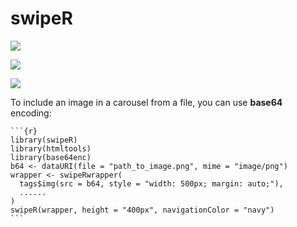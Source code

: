 # swipeR

![](https://raw.githubusercontent.com/stla/swipeR/main/inst/gifs/swipeR-images.gif)

![](https://raw.githubusercontent.com/stla/swipeR/main/inst/gifs/swipeR-shiny.gif)

![](https://raw.githubusercontent.com/stla/swipeR/main/inst/gifs/swipeR-shiny2.gif)

To include an image in a carousel from a file, you can use **base64** encoding:

    ```{r}
    library(swipeR)
    library(htmltools)
    library(base64enc)
    b64 <- dataURI(file = "path_to_image.png", mime = "image/png")
    wrapper <- swipeRwrapper(
      tags$img(src = b64, style = "width: 500px; margin: auto;"),
      ......
    )
    swipeR(wrapper, height = "400px", navigationColor = "navy")
    ```
